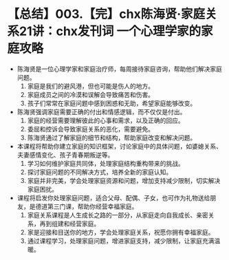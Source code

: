 # 【总结】003.【完】chx陈海贤·家庭关系21讲：chx发刊词 一个心理学家的家庭攻略

-   陈海贤是一位心理学家和家庭治疗师，每周接待家庭咨询，帮助他们解决家庭问题。
    1.  家庭是我们的避风港，但也可能是伤人的地方。
    2.  家庭成员之间的冷漠和误解会导致痛苦和伤害。
    3.  孩子们常常在家庭问题中感到困惑和无助，希望家庭能够改变。
-   陈海贤强调家庭需要正确的付出和情感逻辑，而不仅仅是付出。
    1.  家庭的经营需要理解彼此的心事和需求，以及正确的回应。
    2.  委屈和控诉会导致家庭关系的恶化，需要避免。
    3.  陈海贤通过了解家庭的细节和结构，帮助家庭改变和解决问题。
-   本课程将帮助你建立家庭的知识框架，讨论家庭中的具体问题，如婆媳关系、夫妻感情变化、孩子青春期叛逆等。
    1.  学习如何维护家庭共同体，处理家庭结构重构带来的挑战。
    2.  探讨家庭问题的不同解决方式，培养全新的家庭认知。
    3.  家庭并非完美，学会处理家庭资源和问题，增加支持减少限制，切实解决家庭困扰。
-   课程将启发你处理家庭问题，适合父母、配偶、子女，也可作为礼物送给朋友，是德道第三门课，帮助你经营幸福家庭。
    1.  家庭关系课程是人生成长之路的一部分，从家庭走向自我成长、亲密关系，再到组建和经营家庭。
    2.  家是迎接和目送你的地方，学会处理家庭关系，祝愿你拥有幸福家庭。
    3.  通过课程学习，处理家庭问题，增进家庭支持，减少限制，让家庭充满温暖。